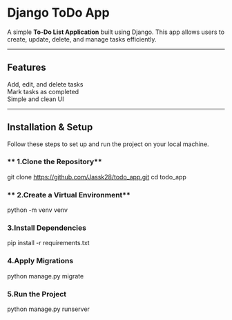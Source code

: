 # Django ToDo App 

A simple **To-Do List Application** built using Django. This app allows users to create, update, delete, and manage tasks efficiently.

---

##  Features
 Add, edit, and delete tasks  
 Mark tasks as completed  
 Simple and clean UI  

---

##  Installation & Setup

Follow these steps to set up and run the project on your local machine.


### ** 1.Clone the Repository**



git clone https://github.com/Jassk28/todo_app.git
cd todo_app

### ** 2.Create a Virtual Environment**
python -m venv venv

### **3.Install Dependencies**
pip install -r requirements.txt

### **4.Apply Migrations**
python manage.py migrate

### **5.Run the Project**
python manage.py runserver

